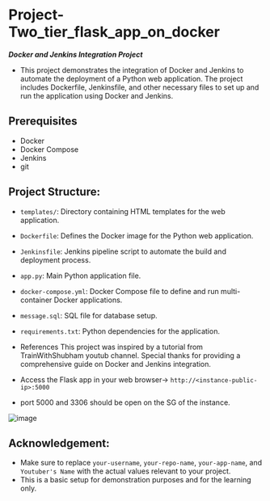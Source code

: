 # Project-Two_tier_flask_app_on_docker
***Docker and Jenkins Integration Project***
- This project demonstrates the integration of Docker and Jenkins to automate the deployment of a Python web application. The project includes Dockerfile, Jenkinsfile, and other necessary files to set up and run the application using Docker and Jenkins.

## Prerequisites

- Docker
- Docker Compose
- Jenkins
- git

## Project Structure:

- `templates/`: Directory containing HTML templates for the web application.
- `Dockerfile`: Defines the Docker image for the Python web application.
- `Jenkinsfile`: Jenkins pipeline script to automate the build and deployment process.
- `app.py`: Main Python application file.
- `docker-compose.yml`: Docker Compose file to define and run multi-container Docker applications.
- `message.sql`: SQL file for database setup.
- `requirements.txt`: Python dependencies for the application.

- References
This project was inspired by a tutorial from TrainWithShubham youtub channel. Special thanks for providing a comprehensive guide on Docker and Jenkins integration.

- Access the Flask app in your web browser-> ```http://<instance-public-ip>:5000```
- port 5000 and 3306 should be open on the SG of the instance.

![image](https://github.com/gk-aws-dev/Project-Two_tier_flask_app_on_docker/assets/154478305/6ad71507-4b17-4888-831d-8ec7d4d59e3a)

## Acknowledgement:

- Make sure to replace `your-username`, `your-repo-name`, `your-app-name`, and `Youtuber's Name` with the actual values relevant to your project.
- This is a basic setup for demonstration purposes and for the learning only.
